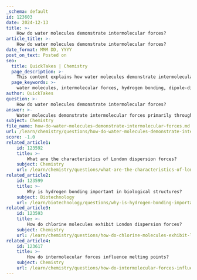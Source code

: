 ```yaml
---
_schema: default
id: 123603
date: 2024-12-13
title: >-
    How do water molecules demonstrate intermolecular forces?
article_title: >-
    How do water molecules demonstrate intermolecular forces?
date_format: MMM DD, YYYY
post_on_text: Posted on
seo:
  title: QuickTakes | Chemistry
  page_description: >-
    This content explains how water molecules demonstrate intermolecular forces, focusing on hydrogen bonding and its implications for water's unique properties and behavior in different states.
  page_keywords: >-
    water molecules, intermolecular forces, hydrogen bonding, dipole-dipole interactions, polar molecules, oxygen atom, hydrogen atoms, high surface tension, heat of vaporization, solvent properties, cohesive forces, London dispersion forces, biological processes, physical properties
author: QuickTakes
question: >-
    How do water molecules demonstrate intermolecular forces?
answer: >-
    Water molecules demonstrate intermolecular forces primarily through hydrogen bonding, which is a specific type of dipole-dipole interaction. The water molecule (H₂O) is polar, meaning it has a partial positive charge on the hydrogen atoms and a partial negative charge on the oxygen atom. This polarity allows water molecules to form strong hydrogen bonds with each other.\n\nEach water molecule can form up to four hydrogen bonds: two through the hydrogen atoms and two through the lone pairs of electrons on the oxygen atom. This extensive hydrogen bonding network is responsible for many of water's unique properties, such as its high surface tension, high heat of vaporization, and its ability to act as a solvent for many substances.\n\nIn addition to hydrogen bonding, water molecules also exhibit dipole-dipole interactions and London dispersion forces, although these are weaker compared to hydrogen bonds. The cohesive forces due to hydrogen bonding contribute to the high surface tension of water, which is evident when water forms droplets or when it rises in a capillary tube due to adhesion to the glass.\n\nWhen water is heated, the energy supplied breaks these intermolecular hydrogen bonds, allowing water to transition from liquid to gas (steam) without breaking the covalent bonds within the water molecules themselves. This characteristic is crucial for various biological and environmental processes, making water essential for life on Earth. \n\nOverall, the intermolecular forces in water, particularly hydrogen bonding, play a significant role in its physical properties and its behavior in different states of matter.
subject: Chemistry
file_name: how-do-water-molecules-demonstrate-intermolecular-forces.md
url: /learn/chemistry/questions/how-do-water-molecules-demonstrate-intermolecular-forces
score: -1.0
related_article1:
    id: 123592
    title: >-
        What are the characteristics of London dispersion forces?
    subject: Chemistry
    url: /learn/chemistry/questions/what-are-the-characteristics-of-london-dispersion-forces
related_article2:
    id: 123599
    title: >-
        Why is hydrogen bonding important in biological structures?
    subject: Biotechnology
    url: /learn/biotechnology/questions/why-is-hydrogen-bonding-important-in-biological-structures
related_article3:
    id: 123593
    title: >-
        How do chlorine molecules exhibit London dispersion forces?
    subject: Chemistry
    url: /learn/chemistry/questions/how-do-chlorine-molecules-exhibit-london-dispersion-forces
related_article4:
    id: 123617
    title: >-
        How do intermolecular forces influence melting points?
    subject: Chemistry
    url: /learn/chemistry/questions/how-do-intermolecular-forces-influence-melting-points
---
```


&nbsp;